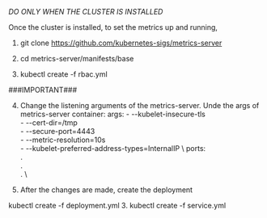 
*DO ONLY WHEN THE CLUSTER IS INSTALLED*

Once the cluster is installed, to set the metrics up and running, 

1. git clone https://github.com/kubernetes-sigs/metrics-server

2. cd metrics-server/manifests/base

3. kubectl create -f rbac.yml

###IMPORTANT###

4. Change the listening arguments of the metrics-server. Unde the args of metrics-server container:
      args:
        - --kubelet-insecure-tls \
        - --cert-dir=/tmp \
        - --secure-port=4443 \
        - --metric-resolution=10s \
        - --kubelet-preferred-address-types=InternalIP \ 
      ports: \
      . \
      . \
      .  \


3. After the changes are made, create the deployment

kubectl create -f deployment.yml
3. kubectl create -f service.yml

